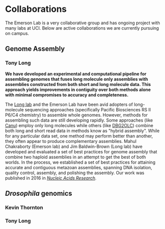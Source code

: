 # Collaborations
The Emerson Lab is a very collaborative group and has ongoing project with many labs at UCI. Below are active collaborations we are currently pursuing on campus.

## Genome Assembly

### Tony Long

**We have developed an experimental and computational pipeline for assembling genomes that fuses long molecule only assemblies with assemblies constructed from both short and long molecule data. This approach yields improvements in contiguity over both methods alone with minimal compromises to accuracy and completeness.**

The [Long lab](http://wfitch.bio.uci.edu/~tdlong/sandvox/) and the Emerson Lab have been avid adopters of long-molecule sequencing approaches (specifically Pacific Biosciences RS II P6/C4 chemistry) to assemble whole genomes. However, methods for assembling such data are still developing rapidly. Some approaches (like [Canu](https://github.com/marbl/canu)) employ only long molecules while others (like [DBG2OLC](https://github.com/yechengxi/DBG2OLC)) combine both long and short read data in methods know as "hybrid assembly". While for any particular data set, one method may perform better than another, they often appear to produce complementary assemblies. Mahul Chakraborty (Emerson lab) and Jim Baldwin-Brown (Long lab) have developed and evaluated a set of best practices for genome assembly that combine two haploid assemblies in an attempt to get the best of both worlds. In the process, we established a set of best practices for attaining accurate and contiguous metazoan assemblies, spanning DNA isolation, quality control, assembly, and polishing the assembly. Our work was published in 2016 in [*Nucleic Acids Research*](https://academic.oup.com/nar/article/44/19/e147/2468393/Contiguous-and-accurate-de-novo-assembly-of).

## *Drosophila* genomics

### Kevin Thornton

### Tony Long
